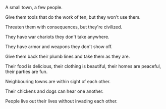 A small town, a few people.

Give them tools that do the work of ten,
but they won't use them.

Threaten them with consequences,
but they're civilized.

They have war chariots
they don't take anywhere.

They have armor and weapons
they don't show off.

Give them back their plumb lines
and take them as they are.

Their food is delicious,
their clothing is beautiful,
their homes are peaceful,
their parties are fun.

Neighbouring towns
are within sight of each other.

Their chickens and dogs
can hear one another.

People live out their lives
without invading each other.
